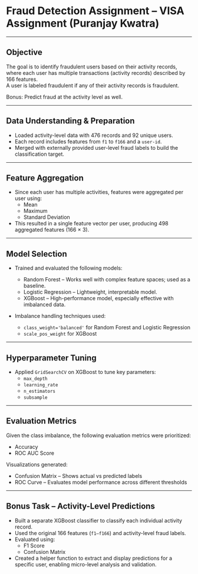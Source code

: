# Fraud Detection Assignment – VISA Assignment (Puranjay Kwatra)

---

## Objective

The goal is to identify fraudulent users based on their activity records, where each user has multiple transactions (activity records) described by 166 features.  
A user is labeled fraudulent if any of their activity records is fraudulent.

Bonus: Predict fraud at the activity level as well.

---

## Data Understanding & Preparation

- Loaded activity-level data with 476 records and 92 unique users.
- Each record includes features from `f1` to `f166` and a `user-id`.
- Merged with externally provided user-level fraud labels to build the classification target.

---

## Feature Aggregation

- Since each user has multiple activities, features were aggregated per user using:
  - Mean
  - Maximum
  - Standard Deviation
- This resulted in a single feature vector per user, producing 498 aggregated features (166 × 3).

---

## Model Selection

- Trained and evaluated the following models:
  - Random Forest – Works well with complex feature spaces; used as a baseline.
  - Logistic Regression – Lightweight, interpretable model.
  - XGBoost – High-performance model, especially effective with imbalanced data.

- Imbalance handling techniques used:
  - `class_weight='balanced'` for Random Forest and Logistic Regression
  - `scale_pos_weight` for XGBoost

---

## Hyperparameter Tuning

- Applied `GridSearchCV` on XGBoost to tune key parameters:
  - `max_depth`
  - `learning_rate`
  - `n_estimators`
  - `subsample`

---

## Evaluation Metrics

Given the class imbalance, the following evaluation metrics were prioritized:

- Accuracy
- ROC AUC Score

Visualizations generated:

- Confusion Matrix – Shows actual vs predicted labels
- ROC Curve – Evaluates model performance across different thresholds

---

## Bonus Task – Activity-Level Predictions

- Built a separate XGBoost classifier to classify each individual activity record.
- Used the original 166 features (`f1–f166`) and activity-level fraud labels.
- Evaluated using:
  - F1 Score
  - Confusion Matrix
- Created a helper function to extract and display predictions for a specific user, enabling micro-level analysis and validation.
